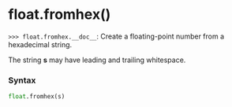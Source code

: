 # float.fromhex()

`>>> float.fromhex.__doc__`: Create a floating-point number from a hexadecimal string.

The string **s** may have leading and trailing whitespace.

### Syntax

```python
float.fromhex(s)
```
